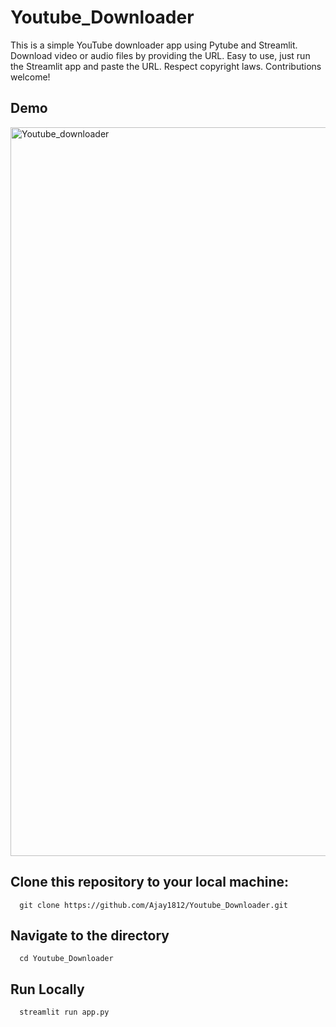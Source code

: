# Youtube_Downloader
This is a simple YouTube downloader app using Pytube and Streamlit. Download video or audio files by providing the URL. Easy to use, just run the Streamlit app and paste the URL. Respect copyright laws. Contributions welcome!

## Demo
<img width="1166" alt="Youtube_downloader" src="https://github.com/Ajay1812/Youtube_Downloader/assets/81603467/4ad4dbd3-4567-4309-a9dd-548be369cfd1">

## Clone this repository to your local machine:

```Run 
  git clone https://github.com/Ajay1812/Youtube_Downloader.git
```

## Navigate to the directory

```Run 
  cd Youtube_Downloader
```

## Run Locally

```Run 
  streamlit run app.py
```
